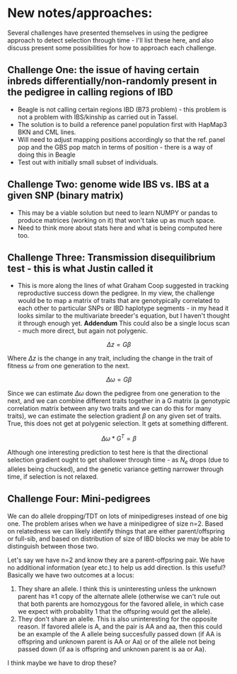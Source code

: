 # New notes/approaches:

Several challenges have presented themselves in using the pedigree approach to detect selection through time - I'll list these here, and also discuss present some possibilities for how to approach each challenge.

## Challenge One: the issue of having certain inbreds differentially/non-randomly present in the pedigree in calling regions of IBD

- Beagle is not calling certain regions IBD (B73 problem) - this problem is not a problem with IBS/kinship as carried out in Tassel.
- The solution is to build a reference panel population first with HapMap3 BKN and CML lines. 
- Will need to adjust mapping positions accordingly so that the ref. panel pop and the GBS pop match in terms of position - there is a way of doing this in Beagle
- Test out with initially small subset of individuals.

## Challenge Two: genome wide IBS vs. IBS at a given SNP (binary matrix)
- This may be a viable solution but need to learn NUMPY or pandas to produce matrices (working on it) that won't take up as much space.
- Need to think more about stats here and what is being computed here too.


## Challenge Three: Transmission disequilibrium test - this is what Justin called it
- This is more along the lines of what Graham Coop suggested in tracking reproductive success down the pedigree. In my view, the challenge would be to map a matrix of traits that are genotypically correlated to each other to particular SNPs or IBD haplotype segments - in my head it looks similar to the multivariate breeder's equation, but I haven't thought it through enough yet.
**Addendum** This could also be a single locus scan - much more direct, but again not polygenic.

$$\Delta z  = G\beta$$

Where $\Delta z$ is the change in any trait, including the change in the trait of fitness $\omega$ from one generation to the next.

$$\Delta\omega = G\beta$$

Since we can estimate $\Delta\omega$ down the pedigree from one generation to the next, and we can combine different traits together in a G matrix (a genotypic correlation matrix between any two traits and we can do this for many traits), we can estimate the selection gradient $\beta$ on any given set of traits. True, this does not get at polygenic selection. It gets at something different.

$$\Delta\omega * G^T = \beta$$

Although one interesting prediction to test here is that the directional selection gradient ought to get shallower through time - as $N_e$ drops (due to alleles being chucked), and the genetic variance getting narrower through time, if selection is not relaxed. 

## Challenge Four: Mini-pedigrees

We can do allele dropping/TDT on lots of minipedigreses instead of one big one.  The problem arises when we have a minipedigree of size n=2. Based on relatedness we can likely identify things that are either parent/offspring or full-sib, and based on distribution of size of IBD blocks we may be able to distinguish between those two.  

Let's say we have n=2 and know they are a parent-offpsring pair. We have no additional information (year etc.) to help us add direction. Is this useful?  Basically we have two outcomes at a locus:

1. They share an allele.  I think this is uninteresting unless the unknown parent has ≥1 copy of the alternate allele (otherwise we can't rule out that both parents are homozygous for the favored allele, in which case we expect with probablity 1 that the offspring would get the allele).
2. They don't share an alelle.  This is also uninteresting for the opposite reason. If favored allele is A, and the pair is AA and aa, then this could be an example of the A allele being succesfully passed down (if AA is offspring and unknown parent is AA or Aa) or of the allele not being passed down (if aa is offspring and unknown parent is aa or Aa).

I think maybe we have to drop these?
